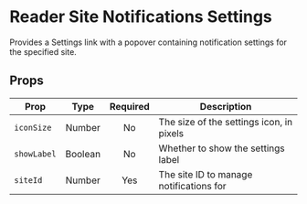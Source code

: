 # Reader Site Notifications Settings

Provides a Settings link with a popover containing notification settings for the specified site.

## Props

| Prop        |  Type   | Required | Description                              |
| ----------- | :-----: | :------: | ---------------------------------------- |
| `iconSize`  | Number  |   No     | The size of the settings icon, in pixels |
| `showLabel` | Boolean |   No     | Whether to show the settings label       |
| `siteId`    | Number  |   Yes    | The site ID to manage notifications for  |
